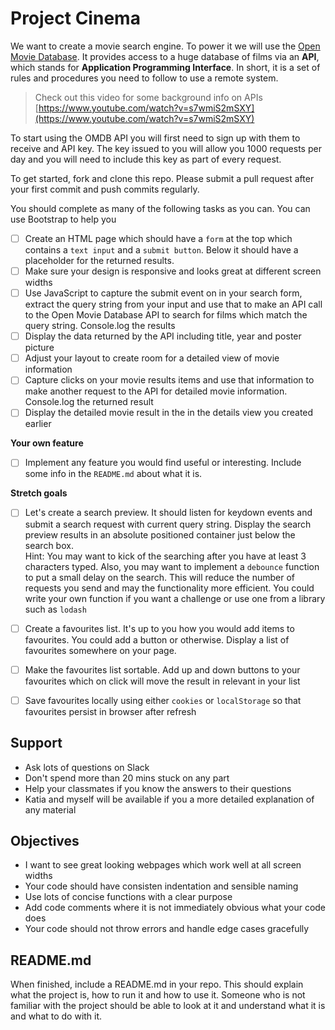 
# Project Cinema

We want to create a movie search engine. To power it we will use the [Open Movie Database](http://www.omdbapi.com). It provides access to a huge database of films via an **API**, which stands for **Application Programming Interface**. In short, it is a set of rules and procedures you need to follow to use a remote system.

> Check out this video for some background info on APIs  
> [https://www.youtube.com/watch?v=s7wmiS2mSXY](https://www.youtube.com/watch?v=s7wmiS2mSXY)

To start using the OMDB API you will first need to sign up with them to receive and API key. The key issued to you will allow you 1000 requests per day and you will need to include this key as part of every request.

To get started, fork and clone this repo. Please submit a pull request after your first commit and push commits regularly.

You should complete as many of the following tasks as you can. You can use Bootstrap to help you

- [ ] Create an HTML page which should have a `form` at the top which contains a `text input` and a `submit button`. Below it should have a placeholder for the returned results.
- [ ] Make sure your design is responsive and looks great at different screen widths
- [ ] Use JavaScript to capture the submit event on in your search form, extract the query string from your input and use that to make an API call to the Open Movie Database API to search for films which match the query string. Console.log the results
- [ ] Display the data returned by the API including title, year and poster picture
- [ ] Adjust your layout to create room for a detailed view of movie information
- [ ] Capture clicks on your movie results items and use that information to make another request to the API for detailed movie information. Console.log the returned result
- [ ] Display the detailed movie result in the in the details view you created earlier

**Your own feature**

- [ ] Implement any feature you would find useful or interesting. Include some info in the `README.md` about what it is.

**Stretch goals**

- [ ] Let's create a search preview. It should listen for keydown events and submit a search request with current query string. Display the search preview results in an absolute positioned container just below the search box.  
  Hint: You may want to kick of the searching after you have at least 3 characters typed. Also, you may want to implement a `debounce` function to put a small delay on the search. This will reduce the number of requests you send and may the functionality more efficient. You could write your own function if you want a challenge or use one from a library such as `lodash`

- [ ] Create a favourites list. It's up to you how you would add items to favourites. You could add a button or otherwise. Display a list of favourites somewhere on your page.

- [ ] Make the favourites list sortable. Add up and down buttons to your favourites which on click will move the result in relevant in your list

- [ ] Save favourites locally using either `cookies` or `localStorage` so that favourites persist in browser after refresh

## Support

* Ask lots of questions on Slack
* Don't spend more than 20 mins stuck on any part
* Help your classmates if you know the answers to their questions
* Katia and myself will be available if you a more detailed explanation of any material

## Objectives

* I want to see great looking webpages which work well at all screen widths
* Your code should have consisten indentation and sensible naming
* Use lots of concise functions with a clear purpose
* Add code comments where it is not immediately obvious what your code does
* Your code should not throw errors and handle edge cases gracefully

## README.md

When finished, include a README.md in your repo. This should explain what the project is, how to run it and how to use it. Someone who is not familiar with the project should be able to look at it and understand what it is and what to do with it.
